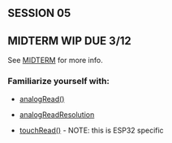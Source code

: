 
## SESSION 05

## MIDTERM WIP DUE 3/12
See [MIDTERM](https://github.com/entertainmenttechnology/Pokorny-MTEC2280_HD11-12-Spring2025/blob/main/assignments/MIDTERM.md) for more info.

### Familiarize yourself with:

* [analogRead()](https://docs.arduino.cc/language-reference/en/functions/analog-io/analogRead/)

* [analogReadResolution](https://docs.arduino.cc/language-reference/en/functions/analog-io/analogReadResolution/)

* [touchRead()](https://randomnerdtutorials.com/esp32-touch-pins-arduino-ide/) - NOTE: this is ESP32 specific

